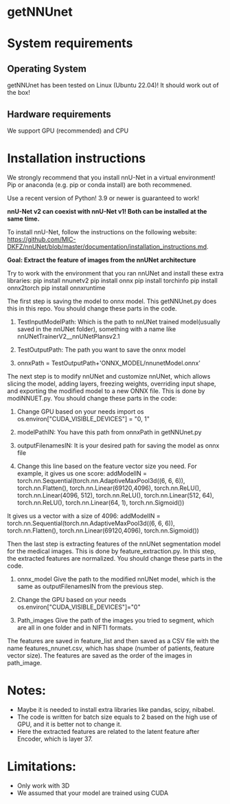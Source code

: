 # getNNUnet

# System requirements

## Operating System
getNNUnet has been tested on Linux (Ubuntu 22.04)! It should work out of the box!

## Hardware requirements
We support GPU (recommended) and CPU

# Installation instructions
We strongly recommend that you install nnU-Net in a virtual environment! Pip or anaconda (e.g. pip or conda install) are both recommened.

Use a recent version of Python! 3.9 or newer is guaranteed to work!

**nnU-Net v2 can coexist with nnU-Net v1! Both can be installed at the same time.**

To install nnU-Net, follow the instructions on the following website: https://github.com/MIC-DKFZ/nnUNet/blob/master/documentation/installation_instructions.md.

**Goal: Extract the feature of images from the nnUNet architecture**

Try to work with the environment that you ran nnUNet and install these extra libraries:
pip install nnunetv2 
pip install onnx 
pip install torchinfo 
pip install onnx2torch 
pip install onnxruntime 

The first step is saving the model to onnx model. This getNNUnet.py does this in this repo. You should change these parts in the code.

1) TestInputModelPath:
Which is the path to nnUNet trained model(usually saved in the nnUNet folder), something with a name like nnUNetTrainerV2__nnUNetPlansv2.1

2) TestOutputPath:
The path you want to save the onnx model

3) onnxPath = TestOutputPath+'ONNX_MODEL/nnunetModel.onnx' 

The next step is to modify nnUNet and customize nnUNet, which allows slicing the model, adding layers, freezing weights, overriding input shape, and exporting the modified model to a new ONNX file. This is done by modiNNUET.py. You should change these parts in the code:

1) Change GPU based on your needs
import os
os.environ["CUDA_VISIBLE_DEVICES"] = "0, 1"

2) modelPathIN:
You have this path from onnxPath in getNNUnet.py

3) outputFilenamesIN:
It is your desired path for saving the model as onnx file

4) Change this line based on the feature vector size you need.
   For example, it gives us one score:
addModelIN = torch.nn.Sequential(torch.nn.AdaptiveMaxPool3d((6, 6, 6)), torch.nn.Flatten(), torch.nn.Linear(69120,4096), torch.nn.ReLU(), torch.nn.Linear(4096, 512), torch.nn.ReLU(), torch.nn.Linear(512, 64), torch.nn.ReLU(), torch.nn.Linear(64, 1), torch.nn.Sigmoid())

It gives us a vector with a size of 4096:
addModelIN = torch.nn.Sequential(torch.nn.AdaptiveMaxPool3d((6, 6, 6)), torch.nn.Flatten(), torch.nn.Linear(69120,4096), torch.nn.Sigmoid())

Then the last step is extracting features of the nnUNet segmentation model for the medical images. This is done by feature_extraction.py. In this step, the extracted features are normalized. You should change these parts in the code.

1) onnx_model 
Give the path to the modified nnUNet model, which is the same as outputFilenamesIN from the previous step.

2) Change the GPU based on your needs
os.environ["CUDA_VISIBLE_DEVICES"]="0"

3) Path_images
Give the path of the images you tried to segment, which are all in one folder and in NIFTI formats.

The features are saved in feature_list and then saved as a CSV file with the name features_nnunet.csv, which has shape (number of patients, feature vector size). The features are saved as the order of the images in path_image.

# Notes:
* Maybe it is needed to install extra libraries like pandas, scipy, nibabel.
* The code is written for batch size equals to 2 based on the high use of GPU, and it is better not to change it. 
* Here the extracted features are related to the latent feature after Encoder, which is layer 37.

# Limitations:

* Only work with 3D 
* We assumed that your model are trained using CUDA
